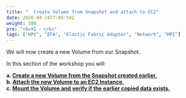 ```yaml
---
title: "  Create Volume from Snapshot and attach to EC2"
date: 2020-04-24T7:05:54Z
weight: 500
pre: "<b>XI ⁃ </b>"
tags: ["HPC", "EFA", "Elastic Fabric Adapter", "Network", "MPI"]
---
```


We will now create a new Volume from our Snapshot.

In this section of the workshop you will:

**a.	[Create a new Volume from the Snapshot created earlier.](http://slchen-lab-training.s3-website-ap-southeast-1.amazonaws.com/11-volumefromsnap/02-preewquisites.html)**  
**b.	[Attach the new Volume to an EC2 Instance.](http://slchen-lab-training.s3-website-ap-southeast-1.amazonaws.com/11-volumefromsnap/03-attachvolume.html)**   
**c.	[Mount the Volume and verify if the earlier copied data exists.](http://slchen-lab-training.s3-website-ap-southeast-1.amazonaws.com/11-volumefromsnap/04-mountvolume.html)**  
